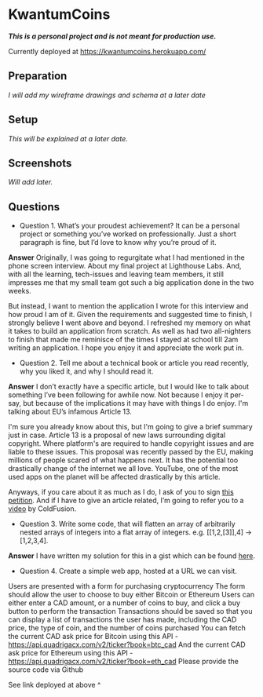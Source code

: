 KwantumCoins
======
**_This is a personal project and is not meant for production use._**

Currently deployed at https://kwantumcoins.herokuapp.com/

Preparation
---
*I will add my wireframe drawings and schema at a later date*

Setup
---

*This will be explained at a later date.*


Screenshots
---

*Will add later.*

Questions
---
- Question 1. What’s your proudest achievement? It can be a personal project or something you’ve worked on professionally. Just a short paragraph is fine, but I’d love to know why you’re proud of it.

**Answer**
Originally, I was going to regurgitate what I had mentioned in the phone screen interview.  About my final project at Lighthouse Labs.  And, with all the learning, tech-issues and leaving team members, it still impresses me that my small team got such a big application done in the two weeks.  

But instead, I want to mention the application I wrote for this interview and how proud I am of it.  Given the requirements and suggested time to finish, I strongly believe I went above and beyond.  I refreshed my memory on what it takes to build an application from scratch.  As well as had two all-nighters to finish that made me reminisce of the times I stayed at school till 2am writing an application.  I hope you enjoy it and appreciate the work put in.

- Question 2. Tell me about a technical book or article you read recently, why you liked it, and why I should read it.

**Answer**
I don’t exactly have a specific article, but I would like to talk about something I’ve been following for awhile now.  Not because I enjoy it per-say, but because of the implications it may have with things I do enjoy.  I'm talking about EU’s infamous Article 13.

I'm sure you already know about this, but I'm going to give a brief summary just in case.  Article 13 is a proposal of new laws surrounding digital copyright. Where platform's are required to handle copyright issues and are liable to these issues.  This proposal was recently passed by the EU, making millions of people scared of what happens next.  It has the potential too drastically change of the internet we all love. YouTube, one of the most used apps on the planet will be affected drastically by this article. 

Anyways, if you care about it as much as I do, I ask of you to sign [this petition](https://www.change.org/p/european-parliament-stop-the-censorship-machinery-save-the-internet).  And if I have to give an article related, I’m going to refer you to a [video](https://www.youtube.com/watch?v=2VHv0Nsajoc) by ColdFusion.

- Question 3. Write some code, that will flatten an array of arbitrarily nested arrays of integers into a flat array of integers. e.g. [[1,2,[3]],4] -> [1,2,3,4].

**Answer**
 I have written my solution for this in a gist which can be found [here](https://gist.github.com/DorianKwan/4ea5dd0b1776cdb67ce4fc933960127b).

- Question 4. Create a simple web app, hosted at a URL we can visit.

Users are presented with a form for purchasing cryptocurrency
The form should allow the user to choose to buy either Bitcoin or Ethereum
Users can either enter a CAD amount, or a number of coins to buy, and click a buy button to perform the transaction
Transactions should be saved so that you can display a list of transactions the user has made, including the CAD price, the type of coin, and the number of coins purchased
You can fetch the current CAD ask price for Bitcoin using this API - https://api.quadrigacx.com/v2/ticker?book=btc_cad
And the current CAD ask price for Ethereum using this API - https://api.quadrigacx.com/v2/ticker?book=eth_cad
Please provide the source code via Github

See link deployed at above ^
